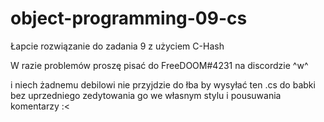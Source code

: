 # object-programming-09-cs

Łapcie rozwiązanie do zadania 9 z użyciem C-Hash

W razie problemów proszę pisać do FreeDOOM#4231 na discordzie ^w^

i niech żadnemu debilowi nie przyjdzie do łba by wysyłać ten .cs do babki bez uprzedniego zedytowania go we własnym stylu i pousuwania komentarzy :<

